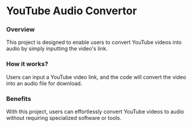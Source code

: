# YouTube Audio Convertor

### Overview
This project is designed to enable users to convert YouTube videos into audio by simply inputting the video's link.

### How it works?
Users can input a YouTube video link, and the code will convert the video into an audio file for download.

### Benefits
With this project, users can effortlessly convert YouTube videos to audio without requiring specialized software or tools.
